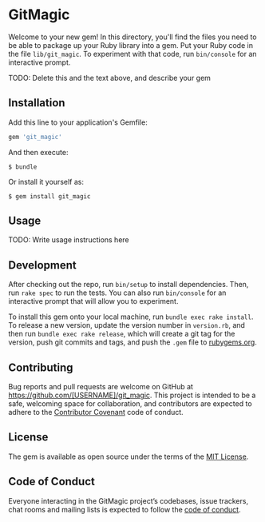 # GitMagic

Welcome to your new gem! In this directory, you'll find the files you need to be able to package up your Ruby library into a gem. Put your Ruby code in the file `lib/git_magic`. To experiment with that code, run `bin/console` for an interactive prompt.

TODO: Delete this and the text above, and describe your gem

## Installation

Add this line to your application's Gemfile:

```ruby
gem 'git_magic'
```

And then execute:

    $ bundle

Or install it yourself as:

    $ gem install git_magic

## Usage

TODO: Write usage instructions here

## Development

After checking out the repo, run `bin/setup` to install dependencies. Then, run `rake spec` to run the tests. You can also run `bin/console` for an interactive prompt that will allow you to experiment.

To install this gem onto your local machine, run `bundle exec rake install`. To release a new version, update the version number in `version.rb`, and then run `bundle exec rake release`, which will create a git tag for the version, push git commits and tags, and push the `.gem` file to [rubygems.org](https://rubygems.org).

## Contributing

Bug reports and pull requests are welcome on GitHub at https://github.com/[USERNAME]/git_magic. This project is intended to be a safe, welcoming space for collaboration, and contributors are expected to adhere to the [Contributor Covenant](http://contributor-covenant.org) code of conduct.

## License

The gem is available as open source under the terms of the [MIT License](http://opensource.org/licenses/MIT).

## Code of Conduct

Everyone interacting in the GitMagic project’s codebases, issue trackers, chat rooms and mailing lists is expected to follow the [code of conduct](https://github.com/[USERNAME]/git_magic/blob/master/CODE_OF_CONDUCT.md).
